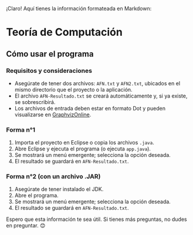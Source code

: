¡Claro! Aquí tienes la información formateada en Markdown:

# Teoría de Computación

## Cómo usar el programa

### Requisitos y consideraciones
- Asegúrate de tener dos archivos: `AFN.txt` y `AFN2.txt`, ubicados en el mismo directorio que el proyecto o la aplicación.
- El archivo `AFN-Resultado.txt` se creará automáticamente y, si ya existe, se sobrescribirá.
- Los archivos de entrada deben estar en formato Dot y pueden visualizarse en [GraphvizOnline](https://dreampuf.github.io/GraphvizOnline/).

### Forma n°1
1. Importa el proyecto en Eclipse o copia los archivos `.java`.
2. Abre Eclipse y ejecuta el programa (o ejecuta `app.java`).
3. Se mostrará un menú emergente; selecciona la opción deseada.
4. El resultado se guardará en `AFN-Resultado.txt`.

### Forma n°2 (con un archivo .JAR)
1. Asegúrate de tener instalado el JDK.
2. Abre el programa.
3. Se mostrará un menú emergente; selecciona la opción deseada.
4. El resultado se guardará en `AFN-Resultado.txt`.

Espero que esta información te sea útil. Si tienes más preguntas, no dudes en preguntar. 😊
